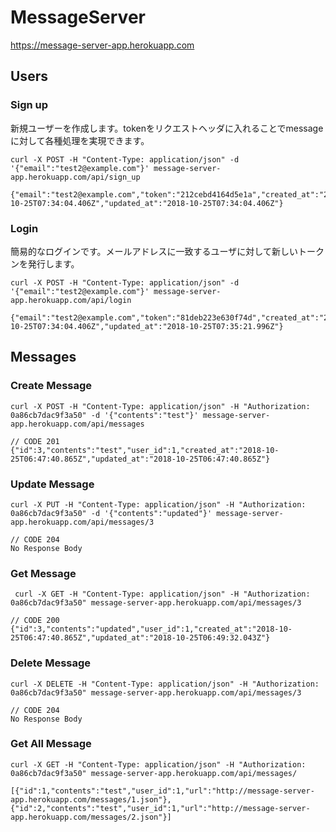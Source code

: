 # MessageServer

https://message-server-app.herokuapp.com

## Users
### Sign up

新規ユーザーを作成します。tokenをリクエストヘッダに入れることでmessageに対して各種処理を実現できます。

```
curl -X POST -H "Content-Type: application/json" -d '{"email":"test2@example.com"}' message-server-app.herokuapp.com/api/sign_up

{"email":"test2@example.com","token":"212cebd4164d5e1a","created_at":"2018-10-25T07:34:04.406Z","updated_at":"2018-10-25T07:34:04.406Z"}
```

### Login

簡易的なログインです。メールアドレスに一致するユーザに対して新しいトークンを発行します。

```
curl -X POST -H "Content-Type: application/json" -d '{"email":"test2@example.com"}' message-server-app.herokuapp.com/api/login

{"email":"test2@example.com","token":"81deb223e630f74d","created_at":"2018-10-25T07:34:04.406Z","updated_at":"2018-10-25T07:35:21.996Z"}
```



## Messages

### Create Message

```
curl -X POST -H "Content-Type: application/json" -H "Authorization: 0a86cb7dac9f3a50" -d '{"contents":"test"}' message-server-app.herokuapp.com/api/messages

// CODE 201
{"id":3,"contents":"test","user_id":1,"created_at":"2018-10-25T06:47:40.865Z","updated_at":"2018-10-25T06:47:40.865Z"}
```

### Update Message

```
curl -X PUT -H "Content-Type: application/json" -H "Authorization: 0a86cb7dac9f3a50" -d '{"contents":"updated"}' message-server-app.herokuapp.com/api/messages/3

// CODE 204 
No Response Body
```

### Get Message

```
 curl -X GET -H "Content-Type: application/json" -H "Authorization: 0a86cb7dac9f3a50" message-server-app.herokuapp.com/api/messages/3

// CODE 200
{"id":3,"contents":"updated","user_id":1,"created_at":"2018-10-25T06:47:40.865Z","updated_at":"2018-10-25T06:49:32.043Z"}
```

### Delete Message

```
curl -X DELETE -H "Content-Type: application/json" -H "Authorization: 0a86cb7dac9f3a50" message-server-app.herokuapp.com/api/messages/3

// CODE 204 
No Response Body
```

### Get All Message

```
curl -X GET -H "Content-Type: application/json" -H "Authorization: 0a86cb7dac9f3a50" message-server-app.herokuapp.com/api/messages/

[{"id":1,"contents":"test","user_id":1,"url":"http://message-server-app.herokuapp.com/messages/1.json"},{"id":2,"contents":"test","user_id":1,"url":"http://message-server-app.herokuapp.com/messages/2.json"}]
```
